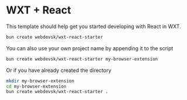 # WXT + React

This template should help get you started developing with React in WXT.

```sh
bun create webdevsk/wxt-react-starter
```

You can also use your own project name by appending it to the script

```sh
bun create webdevsk/wxt-react-starter my-browser-extension
```

Or if you have already created the directory

```sh
mkdir my-browser-extension
cd my-browser-extension
bun create webdevsk/wxt-react-starter .
```
